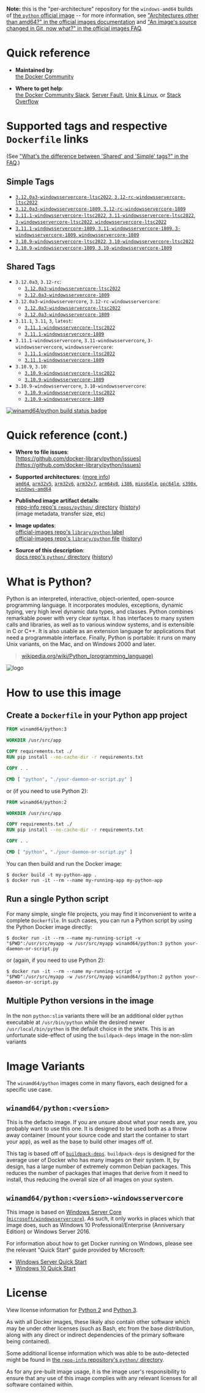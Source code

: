 <!--

********************************************************************************

WARNING:

    DO NOT EDIT "python/README.md"

    IT IS AUTO-GENERATED

    (from the other files in "python/" combined with a set of templates)

********************************************************************************

-->

**Note:** this is the "per-architecture" repository for the `windows-amd64` builds of [the `python` official image](https://hub.docker.com/_/python) -- for more information, see ["Architectures other than amd64?" in the official images documentation](https://github.com/docker-library/official-images#architectures-other-than-amd64) and ["An image's source changed in Git, now what?" in the official images FAQ](https://github.com/docker-library/faq#an-images-source-changed-in-git-now-what).

# Quick reference

-	**Maintained by**:  
	[the Docker Community](https://github.com/docker-library/python)

-	**Where to get help**:  
	[the Docker Community Slack](https://dockr.ly/comm-slack), [Server Fault](https://serverfault.com/help/on-topic), [Unix & Linux](https://unix.stackexchange.com/help/on-topic), or [Stack Overflow](https://stackoverflow.com/help/on-topic)

# Supported tags and respective `Dockerfile` links

(See ["What's the difference between 'Shared' and 'Simple' tags?" in the FAQ](https://github.com/docker-library/faq#whats-the-difference-between-shared-and-simple-tags).)

## Simple Tags

-	[`3.12.0a3-windowsservercore-ltsc2022`, `3.12-rc-windowsservercore-ltsc2022`](https://github.com/docker-library/python/blob/c4696682db7d24c997f6a417c5ff4873e83b8d7c/3.12-rc/windows/windowsservercore-ltsc2022/Dockerfile)
-	[`3.12.0a3-windowsservercore-1809`, `3.12-rc-windowsservercore-1809`](https://github.com/docker-library/python/blob/c4696682db7d24c997f6a417c5ff4873e83b8d7c/3.12-rc/windows/windowsservercore-1809/Dockerfile)
-	[`3.11.1-windowsservercore-ltsc2022`, `3.11-windowsservercore-ltsc2022`, `3-windowsservercore-ltsc2022`, `windowsservercore-ltsc2022`](https://github.com/docker-library/python/blob/722776d3f5cbc638c5cf42e1ad61a702980e2213/3.11/windows/windowsservercore-ltsc2022/Dockerfile)
-	[`3.11.1-windowsservercore-1809`, `3.11-windowsservercore-1809`, `3-windowsservercore-1809`, `windowsservercore-1809`](https://github.com/docker-library/python/blob/722776d3f5cbc638c5cf42e1ad61a702980e2213/3.11/windows/windowsservercore-1809/Dockerfile)
-	[`3.10.9-windowsservercore-ltsc2022`, `3.10-windowsservercore-ltsc2022`](https://github.com/docker-library/python/blob/7a54933c66171020473b9a4f06aec4e8ffb43a45/3.10/windows/windowsservercore-ltsc2022/Dockerfile)
-	[`3.10.9-windowsservercore-1809`, `3.10-windowsservercore-1809`](https://github.com/docker-library/python/blob/7a54933c66171020473b9a4f06aec4e8ffb43a45/3.10/windows/windowsservercore-1809/Dockerfile)

## Shared Tags

-	`3.12.0a3`, `3.12-rc`:
	-	[`3.12.0a3-windowsservercore-ltsc2022`](https://github.com/docker-library/python/blob/c4696682db7d24c997f6a417c5ff4873e83b8d7c/3.12-rc/windows/windowsservercore-ltsc2022/Dockerfile)
	-	[`3.12.0a3-windowsservercore-1809`](https://github.com/docker-library/python/blob/c4696682db7d24c997f6a417c5ff4873e83b8d7c/3.12-rc/windows/windowsservercore-1809/Dockerfile)
-	`3.12.0a3-windowsservercore`, `3.12-rc-windowsservercore`:
	-	[`3.12.0a3-windowsservercore-ltsc2022`](https://github.com/docker-library/python/blob/c4696682db7d24c997f6a417c5ff4873e83b8d7c/3.12-rc/windows/windowsservercore-ltsc2022/Dockerfile)
	-	[`3.12.0a3-windowsservercore-1809`](https://github.com/docker-library/python/blob/c4696682db7d24c997f6a417c5ff4873e83b8d7c/3.12-rc/windows/windowsservercore-1809/Dockerfile)
-	`3.11.1`, `3.11`, `3`, `latest`:
	-	[`3.11.1-windowsservercore-ltsc2022`](https://github.com/docker-library/python/blob/722776d3f5cbc638c5cf42e1ad61a702980e2213/3.11/windows/windowsservercore-ltsc2022/Dockerfile)
	-	[`3.11.1-windowsservercore-1809`](https://github.com/docker-library/python/blob/722776d3f5cbc638c5cf42e1ad61a702980e2213/3.11/windows/windowsservercore-1809/Dockerfile)
-	`3.11.1-windowsservercore`, `3.11-windowsservercore`, `3-windowsservercore`, `windowsservercore`:
	-	[`3.11.1-windowsservercore-ltsc2022`](https://github.com/docker-library/python/blob/722776d3f5cbc638c5cf42e1ad61a702980e2213/3.11/windows/windowsservercore-ltsc2022/Dockerfile)
	-	[`3.11.1-windowsservercore-1809`](https://github.com/docker-library/python/blob/722776d3f5cbc638c5cf42e1ad61a702980e2213/3.11/windows/windowsservercore-1809/Dockerfile)
-	`3.10.9`, `3.10`:
	-	[`3.10.9-windowsservercore-ltsc2022`](https://github.com/docker-library/python/blob/7a54933c66171020473b9a4f06aec4e8ffb43a45/3.10/windows/windowsservercore-ltsc2022/Dockerfile)
	-	[`3.10.9-windowsservercore-1809`](https://github.com/docker-library/python/blob/7a54933c66171020473b9a4f06aec4e8ffb43a45/3.10/windows/windowsservercore-1809/Dockerfile)
-	`3.10.9-windowsservercore`, `3.10-windowsservercore`:
	-	[`3.10.9-windowsservercore-ltsc2022`](https://github.com/docker-library/python/blob/7a54933c66171020473b9a4f06aec4e8ffb43a45/3.10/windows/windowsservercore-ltsc2022/Dockerfile)
	-	[`3.10.9-windowsservercore-1809`](https://github.com/docker-library/python/blob/7a54933c66171020473b9a4f06aec4e8ffb43a45/3.10/windows/windowsservercore-1809/Dockerfile)

[![winamd64/python build status badge](https://img.shields.io/jenkins/s/https/doi-janky.infosiftr.net/job/multiarch/job/windows-amd64/job/python.svg?label=winamd64/python%20%20build%20job)](https://doi-janky.infosiftr.net/job/multiarch/job/windows-amd64/job/python/)

# Quick reference (cont.)

-	**Where to file issues**:  
	[https://github.com/docker-library/python/issues](https://github.com/docker-library/python/issues)

-	**Supported architectures**: ([more info](https://github.com/docker-library/official-images#architectures-other-than-amd64))  
	[`amd64`](https://hub.docker.com/r/amd64/python/), [`arm32v5`](https://hub.docker.com/r/arm32v5/python/), [`arm32v6`](https://hub.docker.com/r/arm32v6/python/), [`arm32v7`](https://hub.docker.com/r/arm32v7/python/), [`arm64v8`](https://hub.docker.com/r/arm64v8/python/), [`i386`](https://hub.docker.com/r/i386/python/), [`mips64le`](https://hub.docker.com/r/mips64le/python/), [`ppc64le`](https://hub.docker.com/r/ppc64le/python/), [`s390x`](https://hub.docker.com/r/s390x/python/), [`windows-amd64`](https://hub.docker.com/r/winamd64/python/)

-	**Published image artifact details**:  
	[repo-info repo's `repos/python/` directory](https://github.com/docker-library/repo-info/blob/master/repos/python) ([history](https://github.com/docker-library/repo-info/commits/master/repos/python))  
	(image metadata, transfer size, etc)

-	**Image updates**:  
	[official-images repo's `library/python` label](https://github.com/docker-library/official-images/issues?q=label%3Alibrary%2Fpython)  
	[official-images repo's `library/python` file](https://github.com/docker-library/official-images/blob/master/library/python) ([history](https://github.com/docker-library/official-images/commits/master/library/python))

-	**Source of this description**:  
	[docs repo's `python/` directory](https://github.com/docker-library/docs/tree/master/python) ([history](https://github.com/docker-library/docs/commits/master/python))

# What is Python?

Python is an interpreted, interactive, object-oriented, open-source programming language. It incorporates modules, exceptions, dynamic typing, very high level dynamic data types, and classes. Python combines remarkable power with very clear syntax. It has interfaces to many system calls and libraries, as well as to various window systems, and is extensible in C or C++. It is also usable as an extension language for applications that need a programmable interface. Finally, Python is portable: it runs on many Unix variants, on the Mac, and on Windows 2000 and later.

> [wikipedia.org/wiki/Python_(programming_language)](https://en.wikipedia.org/wiki/Python_%28programming_language%29)

![logo](https://raw.githubusercontent.com/docker-library/docs/01c12653951b2fe592c1f93a13b4e289ada0e3a1/python/logo.png)

# How to use this image

## Create a `Dockerfile` in your Python app project

```dockerfile
FROM winamd64/python:3

WORKDIR /usr/src/app

COPY requirements.txt ./
RUN pip install --no-cache-dir -r requirements.txt

COPY . .

CMD [ "python", "./your-daemon-or-script.py" ]
```

or (if you need to use Python 2):

```dockerfile
FROM winamd64/python:2

WORKDIR /usr/src/app

COPY requirements.txt ./
RUN pip install --no-cache-dir -r requirements.txt

COPY . .

CMD [ "python", "./your-daemon-or-script.py" ]
```

You can then build and run the Docker image:

```console
$ docker build -t my-python-app .
$ docker run -it --rm --name my-running-app my-python-app
```

## Run a single Python script

For many simple, single file projects, you may find it inconvenient to write a complete `Dockerfile`. In such cases, you can run a Python script by using the Python Docker image directly:

```console
$ docker run -it --rm --name my-running-script -v "$PWD":/usr/src/myapp -w /usr/src/myapp winamd64/python:3 python your-daemon-or-script.py
```

or (again, if you need to use Python 2):

```console
$ docker run -it --rm --name my-running-script -v "$PWD":/usr/src/myapp -w /usr/src/myapp winamd64/python:2 python your-daemon-or-script.py
```

## Multiple Python versions in the image

In the non `python:slim` variants there will be an additional older `python` executable at `/usr/bin/python` while the desired newer `/usr/local/bin/python` is the default choice in the `$PATH`. This is an unfortunate side-effect of using the `buildpack-deps` image in the non-slim variants

# Image Variants

The `winamd64/python` images come in many flavors, each designed for a specific use case.

## `winamd64/python:<version>`

This is the defacto image. If you are unsure about what your needs are, you probably want to use this one. It is designed to be used both as a throw away container (mount your source code and start the container to start your app), as well as the base to build other images off of.

This tag is based off of [`buildpack-deps`](https://hub.docker.com/_/buildpack-deps/). `buildpack-deps` is designed for the average user of Docker who has many images on their system. It, by design, has a large number of extremely common Debian packages. This reduces the number of packages that images that derive from it need to install, thus reducing the overall size of all images on your system.

## `winamd64/python:<version>-windowsservercore`

This image is based on [Windows Server Core (`microsoft/windowsservercore`)](https://hub.docker.com/r/microsoft/windowsservercore/). As such, it only works in places which that image does, such as Windows 10 Professional/Enterprise (Anniversary Edition) or Windows Server 2016.

For information about how to get Docker running on Windows, please see the relevant "Quick Start" guide provided by Microsoft:

-	[Windows Server Quick Start](https://msdn.microsoft.com/en-us/virtualization/windowscontainers/quick_start/quick_start_windows_server)
-	[Windows 10 Quick Start](https://msdn.microsoft.com/en-us/virtualization/windowscontainers/quick_start/quick_start_windows_10)

# License

View license information for [Python 2](https://docs.python.org/2/license.html) and [Python 3](https://docs.python.org/3/license.html).

As with all Docker images, these likely also contain other software which may be under other licenses (such as Bash, etc from the base distribution, along with any direct or indirect dependencies of the primary software being contained).

Some additional license information which was able to be auto-detected might be found in [the `repo-info` repository's `python/` directory](https://github.com/docker-library/repo-info/tree/master/repos/python).

As for any pre-built image usage, it is the image user's responsibility to ensure that any use of this image complies with any relevant licenses for all software contained within.
